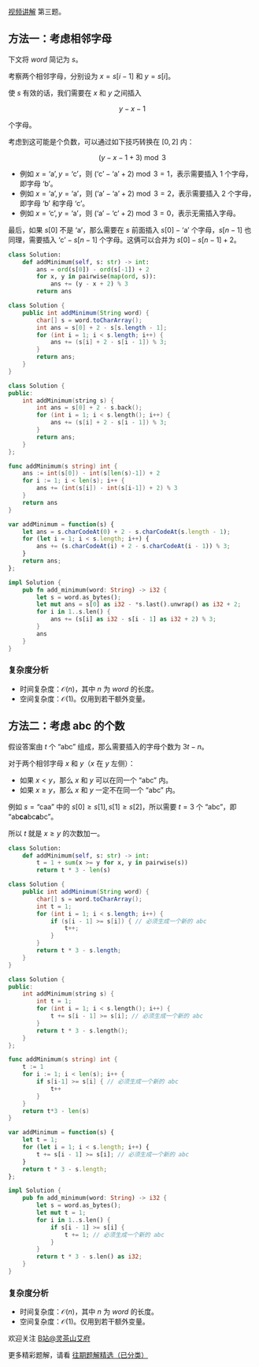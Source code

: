 [视频讲解](https://www.bilibili.com/video/BV1ng4y1T7QA/) 第三题。

## 方法一：考虑相邻字母

下文将 $\textit{word}$ 简记为 $s$。

考察两个相邻字母，分别设为 $x=s[i-1]$ 和 $y=s[i]$。

使 $s$ 有效的话，我们需要在 $x$ 和 $y$ 之间插入

$$
y-x-1
$$

个字母。

考虑到这可能是个负数，可以通过如下技巧转换在 $[0,2]$ 内：

$$
(y-x-1+3)\bmod 3
$$

- 例如 $x=\text{`a'},y=\text{`c'}$，则 $(\text{`c'}-\text{`a'}+2)\bmod 3 = 1$，表示需要插入 $1$ 个字母，即字母 $\text{`b'}$。
- 例如 $x=\text{`a'},y=\text{`a'}$，则 $(\text{`a'}-\text{`a'}+2)\bmod 3 = 2$，表示需要插入 $2$ 个字母，即字母 $\text{`b'}$ 和字母 $\text{`c'}$。
- 例如 $x=\text{`c'},y=\text{`a'}$，则 $(\text{`a'}-\text{`c'}+2)\bmod 3 = 0$，表示无需插入字母。

最后，如果 $s[0]$ 不是 $\text{`a'}$，那么需要在 $s$ 前面插入 $s[0]-\text{`a'}$ 个字母，$s[n-1]$ 也同理，需要插入 $\text{`c'}-s[n-1]$ 个字母。这俩可以合并为 $s[0]-s[n-1]+2$。

```py [sol-Python3]
class Solution:
    def addMinimum(self, s: str) -> int:
        ans = ord(s[0]) - ord(s[-1]) + 2
        for x, y in pairwise(map(ord, s)):
            ans += (y - x + 2) % 3
        return ans
```

```java [sol-Java]
class Solution {
    public int addMinimum(String word) {
        char[] s = word.toCharArray();
        int ans = s[0] + 2 - s[s.length - 1];
        for (int i = 1; i < s.length; i++) {
            ans += (s[i] + 2 - s[i - 1]) % 3;
        }
        return ans;
    }
}
```

```cpp [sol-C++]
class Solution {
public:
    int addMinimum(string s) {
        int ans = s[0] + 2 - s.back();
        for (int i = 1; i < s.length(); i++) {
            ans += (s[i] + 2 - s[i - 1]) % 3;
        }
        return ans;
    }
};
```

```go [sol-Go]
func addMinimum(s string) int {
	ans := int(s[0]) - int(s[len(s)-1]) + 2
	for i := 1; i < len(s); i++ {
		ans += (int(s[i]) - int(s[i-1]) + 2) % 3
	}
	return ans
}
```

```js [sol-JavaScript]
var addMinimum = function(s) {
    let ans = s.charCodeAt(0) + 2 - s.charCodeAt(s.length - 1);
    for (let i = 1; i < s.length; i++) {
        ans += (s.charCodeAt(i) + 2 - s.charCodeAt(i - 1)) % 3;
    }
    return ans;
};
```

```rust [sol-Rust]
impl Solution {
    pub fn add_minimum(word: String) -> i32 {
        let s = word.as_bytes();
        let mut ans = s[0] as i32 - *s.last().unwrap() as i32 + 2;
        for i in 1..s.len() {
            ans += (s[i] as i32 - s[i - 1] as i32 + 2) % 3;
        }
        ans
    }
}
```

### 复杂度分析

- 时间复杂度：$\mathcal{O}(n)$，其中 $n$ 为 $\textit{word}$ 的长度。
- 空间复杂度：$\mathcal{O}(1)$。仅用到若干额外变量。

## 方法二：考虑 abc 的个数

假设答案由 $t$ 个 $\text{``abc''}$ 组成，那么需要插入的字母个数为 $3t-n$。

对于两个相邻字母 $x$ 和 $y$（$x$ 在 $y$ 左侧）：

- 如果 $x<y$，那么 $x$ 和 $y$ 可以在同一个 $\text{``abc''}$ 内。
- 如果 $x\ge y$，那么 $x$ 和 $y$ 一定不在同一个 $\text{``abc''}$ 内。

例如 $s=\text{``caa''}$ 中的 $s[0]\ge s[1], s[1]\ge s[2]$，所以需要 $t=3$ 个 $\text{``abc''}$，即 $\text{``ab}\textbf{ca}\text{bc}\textbf{a}\text{bc''}$。

所以 $t$ 就是 $x\ge y$ 的次数加一。

```py [sol-Python3]
class Solution:
    def addMinimum(self, s: str) -> int:
        t = 1 + sum(x >= y for x, y in pairwise(s))
        return t * 3 - len(s)
```

```java [sol-Java]
class Solution {
    public int addMinimum(String word) {
        char[] s = word.toCharArray();
        int t = 1;
        for (int i = 1; i < s.length; i++) {
            if (s[i - 1] >= s[i]) { // 必须生成一个新的 abc
                t++;
            }
        }
        return t * 3 - s.length;
    }
}
```

```cpp [sol-C++]
class Solution {
public:
    int addMinimum(string s) {
        int t = 1;
        for (int i = 1; i < s.length(); i++) {
            t += s[i - 1] >= s[i]; // 必须生成一个新的 abc
        }
        return t * 3 - s.length();
    }
};
```

```go [sol-Go]
func addMinimum(s string) int {
	t := 1
	for i := 1; i < len(s); i++ {
		if s[i-1] >= s[i] { // 必须生成一个新的 abc
			t++
		}
	}
	return t*3 - len(s)
}
```

```js [sol-JavaScript]
var addMinimum = function(s) {
    let t = 1;
    for (let i = 1; i < s.length; i++) {
        t += s[i - 1] >= s[i]; // 必须生成一个新的 abc
    }
    return t * 3 - s.length;
};
```

```rust [sol-Rust]
impl Solution {
    pub fn add_minimum(word: String) -> i32 {
        let s = word.as_bytes();
        let mut t = 1;
        for i in 1..s.len() {
            if s[i - 1] >= s[i] {
                t += 1; // 必须生成一个新的 abc
            }
        }
        return t * 3 - s.len() as i32;
    }
}
```

### 复杂度分析

- 时间复杂度：$\mathcal{O}(n)$，其中 $n$ 为 $\textit{word}$ 的长度。
- 空间复杂度：$\mathcal{O}(1)$。仅用到若干额外变量。

欢迎关注 [B站@灵茶山艾府](https://space.bilibili.com/206214)

更多精彩题解，请看 [往期题解精选（已分类）](https://github.com/EndlessCheng/codeforces-go/blob/master/leetcode/SOLUTIONS.md)
